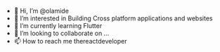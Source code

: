 - 👋 Hi, I’m @olamide
- 👀 I’m interested in Building Cross platform applications and websites
- 🌱 I’m currently learning Flutter
- 💞️ I’m looking to collaborate on ...
- 📫 How to reach me thereactdeveloper

<!---
olamide-81/olamide-81 is a ✨ special ✨ repository because its `README.md` (this file) appears on your GitHub profile.
You can click the Preview link to take a look at your changes.
--->
